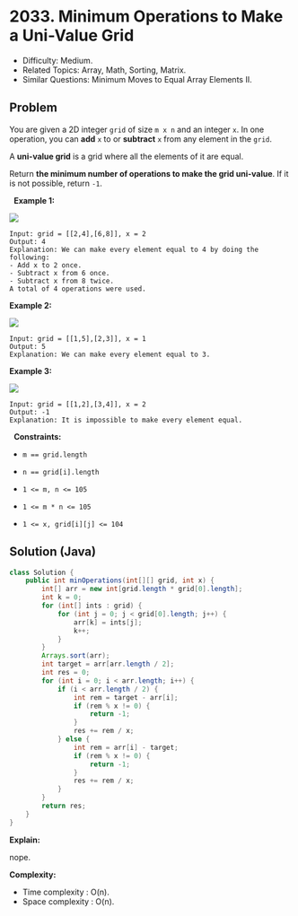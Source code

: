 # 2033. Minimum Operations to Make a Uni-Value Grid

- Difficulty: Medium.
- Related Topics: Array, Math, Sorting, Matrix.
- Similar Questions: Minimum Moves to Equal Array Elements II.

## Problem

You are given a 2D integer ```grid``` of size ```m x n``` and an integer ```x```. In one operation, you can **add** ```x``` to or **subtract** ```x``` from any element in the ```grid```.

A **uni-value grid** is a grid where all the elements of it are equal.

Return **the **minimum** number of operations to make the grid **uni-value****. If it is not possible, return ```-1```.

 
**Example 1:**

![](https://assets.leetcode.com/uploads/2021/09/21/gridtxt.png)

```
Input: grid = [[2,4],[6,8]], x = 2
Output: 4
Explanation: We can make every element equal to 4 by doing the following: 
- Add x to 2 once.
- Subtract x from 6 once.
- Subtract x from 8 twice.
A total of 4 operations were used.
```

**Example 2:**

![](https://assets.leetcode.com/uploads/2021/09/21/gridtxt-1.png)

```
Input: grid = [[1,5],[2,3]], x = 1
Output: 5
Explanation: We can make every element equal to 3.
```

**Example 3:**

![](https://assets.leetcode.com/uploads/2021/09/21/gridtxt-2.png)

```
Input: grid = [[1,2],[3,4]], x = 2
Output: -1
Explanation: It is impossible to make every element equal.
```

 
**Constraints:**


	
- ```m == grid.length```
	
- ```n == grid[i].length```
	
- ```1 <= m, n <= 105```
	
- ```1 <= m * n <= 105```
	
- ```1 <= x, grid[i][j] <= 104```



## Solution (Java)

```java
class Solution {
    public int minOperations(int[][] grid, int x) {
        int[] arr = new int[grid.length * grid[0].length];
        int k = 0;
        for (int[] ints : grid) {
            for (int j = 0; j < grid[0].length; j++) {
                arr[k] = ints[j];
                k++;
            }
        }
        Arrays.sort(arr);
        int target = arr[arr.length / 2];
        int res = 0;
        for (int i = 0; i < arr.length; i++) {
            if (i < arr.length / 2) {
                int rem = target - arr[i];
                if (rem % x != 0) {
                    return -1;
                }
                res += rem / x;
            } else {
                int rem = arr[i] - target;
                if (rem % x != 0) {
                    return -1;
                }
                res += rem / x;
            }
        }
        return res;
    }
}
```

**Explain:**

nope.

**Complexity:**

* Time complexity : O(n).
* Space complexity : O(n).
